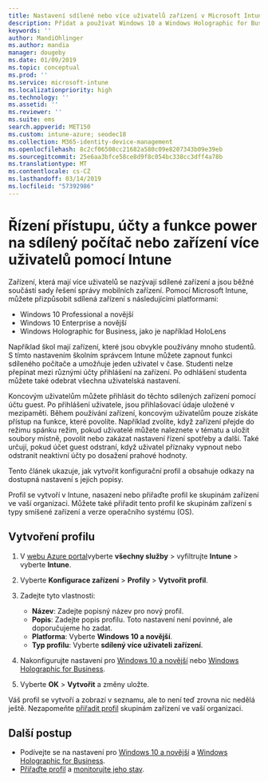 ```yaml
---
title: Nastavení sdílené nebo více uživatelů zařízení v Microsoft Intune – Azure | Dokumentace Microsoftu
description: Přidat a používat Windows 10 a Windows Holographic for Business zařízení, která jsou sdílená nebo použít víc uživatelů v Microsoft Intune. Zobrazit seznam všech nastavení a co dělají na zařízeních, včetně Microsoft HoloLens. Řídit účty hostů, Správa účtů a odstranit neaktivní účty, povolit nebo zakázat ukládání do místního úložiště, nastavení napájení a režimu spánku možnosti, vyberte při aktualizace jsou nainstalovány a používat zařízení v prostředí education v profilu konfigurace zařízení.
keywords: ''
author: MandiOhlinger
ms.author: mandia
manager: dougeby
ms.date: 01/09/2019
ms.topic: conceptual
ms.prod: ''
ms.service: microsoft-intune
ms.localizationpriority: high
ms.technology: ''
ms.assetid: ''
ms.reviewer: ''
ms.suite: ems
search.appverid: MET150
ms.custom: intune-azure; seodec18
ms.collection: M365-identity-device-management
ms.openlocfilehash: 8c2cf06508cc21682a580c09e8207343b09e39eb
ms.sourcegitcommit: 25e6aa3bfce58ce8d9f8c054bc338cc3dff4a78b
ms.translationtype: MT
ms.contentlocale: cs-CZ
ms.lasthandoff: 03/14/2019
ms.locfileid: "57392986"
---
```

# <a name="control-access-accounts-and-power-features-on-shared-pc-or-multi-user-devices-using-intune"></a>Řízení přístupu, účty a funkce power na sdílený počítač nebo zařízení více uživatelů pomocí Intune

Zařízení, která mají více uživatelů se nazývají sdílené zařízení a jsou běžné součástí sady řešení správy mobilních zařízení. Pomocí Microsoft Intune, můžete přizpůsobit sdílená zařízení s následujícími platformami:

- Windows 10 Professional a novější
- Windows 10 Enterprise a novější
- Windows Holographic for Business, jako je například HoloLens

Například škol mají zařízení, které jsou obvykle používány mnoho studentů. S tímto nastavením školním správcem Intune můžete zapnout funkci sdíleného počítače a umožňuje jeden uživatel v čase. Studenti nelze přepínat mezi různými účty přihlášení na zařízení. Po odhlášení studenta můžete také odebrat všechna uživatelská nastavení.

Koncovým uživatelům můžete přihlásit do těchto sdílených zařízení pomocí účtu guest. Po přihlášení uživatele, jsou přihlašovací údaje uložené v mezipaměti. Během používání zařízení, koncovým uživatelům pouze získáte přístup na funkce, které povolíte. Například zvolíte, když zařízení přejde do režimu spánku režim, pokud uživatelé můžete naleznete v tématu a uložit soubory místně, povolit nebo zakázat nastavení řízení spotřeby a další. Také určují, pokud účet guest odstraní, když uživatel příznaky vypnout nebo odstranit neaktivní účty po dosažení prahové hodnoty.

Tento článek ukazuje, jak vytvořit konfigurační profil a obsahuje odkazy na dostupná nastavení s jejich popisy.

Profil se vytvoří v Intune, nasazení nebo přiřaďte profil ke skupinám zařízení ve vaší organizaci. Můžete také přiřadit tento profil ke skupinám zařízení s typy smíšené zařízení a verze operačního systému (OS).

## <a name="create-the-profile"></a>Vytvoření profilu

1. V [webu Azure portal](https://portal.azure.com)vyberte **všechny služby** > vyfiltrujte **Intune** > vyberte **Intune**.
2. Vyberte **Konfigurace zařízení** > **Profily** > **Vytvořit profil**.
3. Zadejte tyto vlastnosti:

   - **Název**: Zadejte popisný název pro nový profil.
   - **Popis**: Zadejte popis profilu. Toto nastavení není povinné, ale doporučujeme ho zadat.
   - **Platforma**: Vyberte **Windows 10 a novější**.
   - **Typ profilu**: Vyberte **sdílený více uživateli zařízení**.

4. Nakonfigurujte nastavení pro [Windows 10 a novější](shared-user-device-settings-windows.md) nebo [Windows Holographic for Business](shared-user-device-settings-windows-holographic.md).

5. Vyberte **OK** > **Vytvořit** a změny uložte.

Váš profil se vytvoří a zobrazí v seznamu, ale to není teď zrovna nic nedělá ještě. Nezapomeňte [přiřadit profil](device-profile-assign.md) skupinám zařízení ve vaší organizaci.

## <a name="next-steps"></a>Další postup

- Podívejte se na nastavení pro [Windows 10 a novější](shared-user-device-settings-windows.md) a [Windows Holographic for Business](shared-user-device-settings-windows-holographic.md).
- [Přiřaďte profil](device-profile-assign.md) a [monitorujte jeho stav](device-profile-monitor.md).
